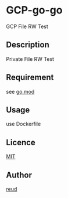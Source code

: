 GCP-go-go
====

GCP File RW Test

## Description

Private File RW Test

## Requirement

see [go.mod](https://github.com/reud/GCP-go-go-test/blob/master/go.mod)

## Usage

use Dockerfile

## Licence

[MIT](https://github.com/reud/MIT_LICENSE/blob/master/README.md)

## Author

[reud](https://github.com/reud)